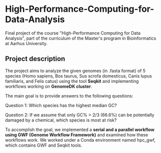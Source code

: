 # High-Performance-Computing-for-Data-Analysis
Final project of the course "High-Performance Computing for Data Analysis", part of the curriculum of the Master's program in Bioinformatics at Aarhus University.

## Project description
The project aims to analyze the given genomes (in .fasta format) of 5 species (Homo sapiens, Bos taurus, Sus scrofa domesticus, Canis lupus familiaris, and Felis catus) using the tool **Seqkit** and implementing workflows working on **GenomeDK cluster**.

The main goal is to provide answers to the following questions:

Question 1: Which species has the highest median GC?

Question 2: If we assume that only GC% > 2/3 (66.6%) can be potentially damaged by a chemical, which species is most at risk?

To accomplish the goal, we implemented a **serial and a parallel workflow using GWF (Genome Workflow Framework)** and examined how these workflows work. We worked under a Conda environment named hpc_gwf, which contains GWF and Seqkit tools.
